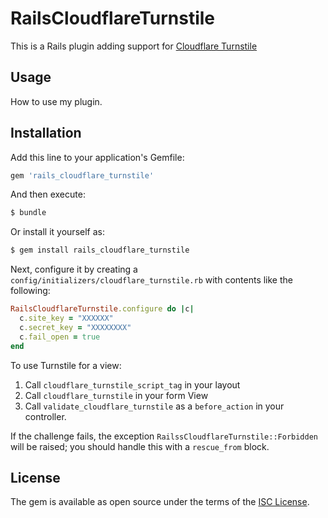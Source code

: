 # RailsCloudflareTurnstile

This is a Rails plugin adding support for [Cloudflare Turnstile](https://www.cloudflare.com/products/turnstile/)

## Usage
How to use my plugin.

## Installation
Add this line to your application's Gemfile:

```ruby
gem 'rails_cloudflare_turnstile'
```

And then execute:
```bash
$ bundle
```

Or install it yourself as:
```bash
$ gem install rails_cloudflare_turnstile
```

Next, configure it by creating a `config/initializers/cloudflare_turnstile.rb` with contents like the following:

```ruby
RailsCloudflareTurnstile.configure do |c|
  c.site_key = "XXXXXX"
  c.secret_key = "XXXXXXXX"
  c.fail_open = true
end
```

To use Turnstile for a view:

   1. Call `cloudflare_turnstile_script_tag` in your layout
   2. Call `cloudflare_turnstile` in your form View
   3. Call `validate_cloudflare_turnstile` as a `before_action` in your controller.

If the challenge fails, the exception `RailssCloudflareTurnstile::Forbidden` will be raised; you should handle this with
a `rescue_from` block.

## License
The gem is available as open source under the terms of the [ISC License](LICENSE.txt).
